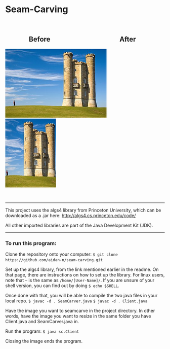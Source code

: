 # Seam-Carving 
   
##                Before                                            After
![Screenshot](docs/images/tower.jpg)                            ![Screenshot](docs/images/small.jpg)

  
  

---

This project uses the algs4 library from Princeton University, which can be downloaded as a .jar here:
http://algs4.cs.princeton.edu/code/

All other imported libraries are part of the Java Development Kit (JDK).

---

### To run this program:

Clone the repository onto your computer:
`$ git clone https://github.com/aidan-n/seam-carving.git`

Set up the algs4 library, from the link mentioned earlier in the readme. On that page, there are instructions on how to set up the library.
For linux users, note that `~` is the same as `/home/[User-Name]/`. If you are unsure of your shell version, you can find out by doing `$ echo $SHELL`.

Once done with that, you will be able to compile the two java files in your local repo.
`$ javac -d . SeamCarver.java`
`$ javac -d . Client.java`

Have the image you want to seamcarve in the project directory. In other words, have the image you want to resize in the same folder you have Client.java and SeamCarver.java in.

Run the program:
`$ java sc.Client`

Closing the image ends the program.





